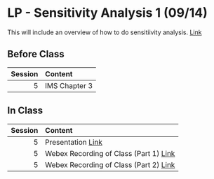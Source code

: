 LP - Sensitivity Analysis 1  (09/14)
============================

This will include an overview of how to do sensitiivity analysis.  [Link](../../sessions/session5)

## Before Class

|   Session | Content       |
|----------:|:--------------|
|         5 | IMS Chapter 3 |


## In Class

|   Session | Content                                                                                                                         |
|----------:|:--------------------------------------------------------------------------------------------------------------------------------|
|         5 | Presentation [Link](https://rpi.box.com/s/ldy9h2bfaz00gek5a9cotyz21sboab95)                                                     |
|         5 | Webex Recording of Class (Part 1) [Link](https://rensselaer.webex.com/rensselaer/ldr.php?RCID=67f08a34fc4f4db093b00ce6a210de65) |
|         5 | Webex Recording of Class (Part 2) [Link](https://rensselaer.webex.com/rensselaer/ldr.php?RCID=76c9808239844395a3d319d556ccf122) |

